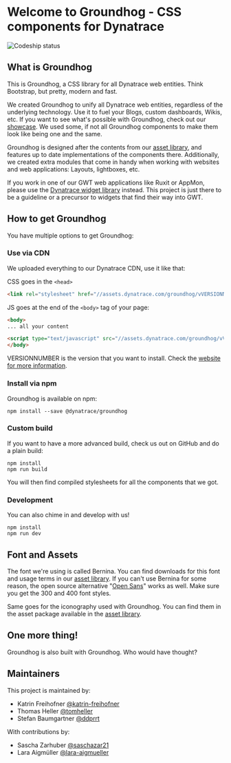 # Welcome to Groundhog - CSS components for Dynatrace

![Codeship status](https://codeship.com/projects/9556cd40-41e5-0134-3f7c-4aa295a04468/status?branch=master)

## What is Groundhog

This is Groundhog, a CSS library for all Dynatrace web entities. Think Bootstrap,
but pretty, modern and fast.

We created Groundhog to unify all Dynatrace web entities, regardless of the
underlying technology. Use it to fuel your Blogs, custom dashboards, Wikis, etc.
If you want to see what's possible with Groundhog, check out our [showcase](http://groundhog.dynalabs.io/doc/showcase/). We used
some, if not all Groundhog components to make them look like being one and the same.

Groundhog is designed after the contents from our [asset library](http://assets.ruxitlabs.com),
and features up to date implementations of the components there. Additionally, we created
extra modules that come in handy when working with websites and web applications: Layouts,
lightboxes, etc.

If you work in one of our GWT web applications like Ruxit or AppMon, please use the
[Dynatrace widget library](https://bitbucket.lab.dynatrace.org/projects/LIB/repos/widget-library/browse)
instead. This project is just there to be a guideline or a precursor to widgets that
find their way into GWT.

## How to get Groundhog

You have multiple options to get Groundhog:

### Use via CDN

We uploaded everything to our Dynatrace CDN, use it like that:

CSS goes in the `<head>`
```html
<link rel="stylesheet" href="//assets.dynatrace.com/groundhog/vVERSIONNUMBER/css/main.css" />
```

JS goes at the end of the `<body>` tag of your page:

```html
<body>
... all your content

<script type="text/javascript" src="//assets.dynatrace.com/groundhog/vVERSIONNUMBER/js/main.js"></script>
</body>
```

VERSIONNUMBER is the version that you want to install. Check the [website for more information](http://groundhog.dynalabs.io/download).

### Install via npm

Groundhog is available on npm:

```
npm install --save @dynatrace/groundhog
```

### Custom build

If you want to have a more advanced build, check us out on GitHub and do a plain build:

```
npm install
npm run build
```
You will then find compiled stylesheets for all the components that we got.

### Development

You can also chime in and develop with us!

```
npm install
npm run dev
```

## Font and Assets

The font we're using is called Bernina. You can find downloads for this font and
usage terms in our [asset library](http://assets.ruxitlabs.com/brand/groundhog/). If you
can't use Bernina for some reason, the open source alternative "[Open Sans](https://www.google.com/fonts/specimen/Open+Sans)" works as well.
Make sure you get the 300 and 400 font styles.

Same goes for the iconography used with Groundhog. You can find them in the asset
package available in the [asset library](http://assets.ruxitlabs.com/brand/groundhog/).

## One more thing!

Groundhog is also built with Groundhog. Who would have thought?

## Maintainers

This project is maintained by:

- Katrin Freihofner [@katrin-freihofner](https://github.com/katrin-freihofner)
- Thomas Heller [@tomheller](https://github.com/tomheller)
- Stefan Baumgartner [@ddprrt](https://github.com/ddprrt)

With contributions by:

- Sascha Zarhuber [@saschazar21](https://github.com/saschazar21)
- Lara Aigmüller [@lara-aigmueller](https://github.com/lara-aigmueller)
